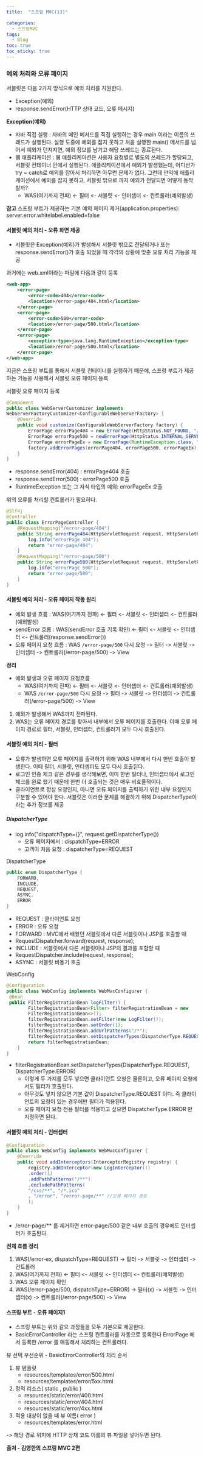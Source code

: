 ```yaml
---
title:  "스프링 MVC(13)"

categories:
  - 스프링MVC
tags:
  - Blog
toc: true
toc_sticky: true
---
```


### 예외 처리와 오류 페이지

서블릿은 다음 2가지 방식으로 예외 처리를 지원한다.

- Exception(예외)
- response.sendError(HTTP 상태 코드, 오류 메시지)

**Exception(예외)**

- 자바 직접 실행 : 자바의 메인 메서드를 직접 실행하는 경우 main 이라는 이름의 쓰레드가 실행된다. 실행 도중에 예외를 잡지 못하고 처음 실행한 main() 메서드를 넘어서 예외가 던져지면, 예외 정보를 남기고 해당 쓰레드는 종료된다.
- 웹 애플리케이션 : 웹 애플리케이션은 사용자 요청별로 별도의 쓰레드가 할당되고, 서블릿 컨테이너 안에서 실행된다. 애플리케이션에서 예외가 발생했는데, 어디선가 try ~ catch로 예외를 잡아서 처리하면 아무런 문제가 없다. 그런데 만약에 애플리케이션에서 예외를 잡지 못하고, 서블릿 밖으로 까지 예외가 전달되면 어떻게 동작할까?
    * WAS(여기까지 전파) <- 필터 <- 서블릿 <- 인터셉터 <- 컨트롤러(예외발생)

**참고**
스프링 부트가 제공하는 기본 예외 페이지 제거(application.properties): server.error.whitelabel.enabled=false

#### 서블릿 예외 처리 - 오류 화면 제공

- 서블릿은 Exception(예외)가 발생해서 서블릿 밖으로 전달되거나 또는 response.sendError()가 호출 되었을 때 각각의 상황에 맞춘 오류 처리 기능을 제공

과거에는 web.xml이라는 파일에 다음과 같이 등록
```xml
<web-app>
    <error-page>
        <error-code>404</error-code>
        <location>/error-page/404.html</location>
    </error-page>
    <error-page>
        <error-code>500</error-code>
        <location>/error-page/500.html</location>
    </error-page>
    <error-page>
        <exception-type>java.lang.RuntimeException</exception-type>
        <location>/error-page/500.html</location>
    </error-page>
</web-app>

```

지금은 스프링 부트를 통해서 서블릿 컨테이너를 실행하기 때문에, 스프링 부트가 제공하는 기능을 사용해서 서블릿 오류 페이지 등록

서블릿 오류 페이지 등록

```java
@Component
public class WebServerCustomizer implements
WebServerFactoryCustomizer<ConfigurableWebServerFactory> {
    @Override
    public void customize(ConfigurableWebServerFactory factory) {
        ErrorPage errorPage404 = new ErrorPage(HttpStatus.NOT_FOUND, "/errorpage/404");
        ErrorPage errorPage500 = newErrorPage(HttpStatus.INTERNAL_SERVER_ERROR, "/error-page/500");
        ErrorPage errorPageEx = new ErrorPage(RuntimeException.class, "/errorpage/500");
        factory.addErrorPages(errorPage404, errorPage500, errorPageEx);
    }
}
```
- response.sendError(404) : errorPage404 호출
- response.sendError(500) : errorPage500 호출
- RuntimeException 또는 그 자식 타입의 예외: errorPageEx 호출

위의 오류를 처리할 컨트롤러가 필요하다.

```java
@Slf4j
@Controller
public class ErrorPageController {
    @RequestMapping("/error-page/404")
    public String errorPage404(HttpServletRequest request, HttpServletResponse response) {
        log.info("errorPage 404");
        return "error-page/404";
    }
    @RequestMapping("/error-page/500")
    public String errorPage500(HttpServletRequest request, HttpServletResponse response) {
        log.info("errorPage 500");
        return "error-page/500";
    }
}

```

#### 서블릿 예외 처리 - 오류 페이지 작동 원리

- 예외 발생 흐름 : WAS(여기까지 전파) <- 필터 <- 서블릿 <- 인터셉터 <- 컨트롤러(예외발생)
- sendError 흐름 : WAS(sendError 호출 기록 확인) <- 필터 <- 서블릿 <- 인터셉터 <- 컨트롤러(response.sendError())
- 오류 페이지 요청 흐름 : WAS `/error-page/500` 다시 요청 -> 필터 -> 서블릿 -> 인터셉터 -> 컨트롤러(/error-page/500) -> View

**정리**
- 예외 발생과 오류 페이지 요청흐름
    * WAS(여기까지 전파) <- 필터 <- 서블릿 <- 인터셉터 <- 컨트롤러(예외발생)
    *  WAS `/error-page/500` 다시 요청 -> 필터 -> 서블릿 -> 인터셉터 -> 컨트롤러(/error-page/500) -> View

1. 예외가 발생해서 WAS까지 전파된다.
2. WAS는 오류 페이지 경로를 찾아서 내부에서 오류 페이지를 호출한다. 이때 오류 페이지 경로로 필터, 서블릿, 인터셉터, 컨트롤러가 모두 다시 호출된다.

#### 서블릿 예외 처리 - 필터

- 오류가 발생하면 오류 페이지를 출력하기 위해 WAS 내부에서 다시 한번 호출이 발생한다. 이때 필터, 서블릿, 인터셉터도 모두 다시 호출된다.
- 로그인 인증 체크 같은 경우를 생각해보면, 이미 한번 필터나, 인터셉터에서 로그인 체크를 완료 했기 때문에 한번 더 호출되는 것은 매우 비효율적이다.
- 클라이언트로 정상 요청인지, 아니면 오류 페이지를 출력하기 위한 내부 요청인지 구분할 수 있어야 한다. 서블릿은 이러한 문제를 해결하기 위해 DispatcherType이라는 추가 정보를 제공

##### DispatcherType

- log.info("dispatchType={}", request.getDispatcherType()) 
    * 오류 페이지에서 : dispatchType=ERROR
    * 고객이 처음 요청 :  dispatcherType=REQUEST

DispatcherType
```java
public enum DispatcherType {
    FORWARD,
    INCLUDE,
    REQUEST,
    ASYNC,
    ERROR
}
```

- REQUEST : 클라이언트 요청
- ERROR : 오류 요청
- FORWARD : MVC에서 배웠던 서블릿에서 다른 서블릿이나 JSP를 호출할 때
- RequestDispatcher.forward(request, response);
- INCLUDE : 서블릿에서 다른 서블릿이나 JSP의 결과를 포함할 때
- RequestDispatcher.include(request, response);
- ASYNC : 서블릿 비동기 호출

WebConfig

```java
@Configuration
public class WebConfig implements WebMvcConfigurer {
 @Bean
 public FilterRegistrationBean logFilter() {
        FilterRegistrationBean<Filter> filterRegistrationBean = new
        FilterRegistrationBean<>();
        filterRegistrationBean.setFilter(new LogFilter());
        filterRegistrationBean.setOrder(1);
        filterRegistrationBean.addUrlPatterns("/*");
        filterRegistrationBean.setDispatcherTypes(DispatcherType.REQUEST, DispatcherType.ERROR);
        return filterRegistrationBean;
    }
}
```
- filterRegistrationBean.setDispatcherTypes(DispatcherType.REQUEST, DispatcherType.ERROR)
    * 이렇게 두 가지를 모두 넣으면 클라이언트 요청은 물론이고, 오류 페이지 요청에서도 필터가 호출된다.
    * 아무것도 넣지 않으면 기본 값이 DispatcherType.REQUEST 이다. 즉 클라이언트의 요청이 있는 경우에만 필터가 적용된다. 
    * 오류 페이지 요청 전용 필터를 적용하고 싶으면 DispatcherType.ERROR 만 지정하면 된다.

#### 서블릿 예외 처리 - 인터셉터

```java
@Configuration
public class WebConfig implements WebMvcConfigurer {
    @Override
    public void addInterceptors(InterceptorRegistry registry) {
        registry.addInterceptor(new LogInterceptor())
        .order(1)
        .addPathPatterns("/**")
        .excludePathPatterns(
        "/css/**", "/*.ico"
        , "/error", "/error-page/**" //오류 페이지 경로
        );
    }
}
```
- /error-page/** 를 제거하면 error-page/500 같은 내부 호출의 경우에도 인터셉터가 호출된다.

**전체 흐름 정리**

1. WAS(/error-ex, dispatchType=REQUEST) -> 필터 -> 서블릿 -> 인터셉터 -> 컨트롤러
2. WAS(여기까지 전파) <- 필터 <- 서블릿 <- 인터셉터 <- 컨트롤러(예외발생)
3. WAS 오류 페이지 확인
4. WAS(/error-page/500, dispatchType=ERROR) -> 필터(x) -> 서블릿 -> 인터셉터(x) -> 컨트롤러(/error-page/500) -> View

#### 스프링 부트 - 오류 페이지1

- 스프링 부트는 위와 같으 과정들을 모두 기본으로 제공한다.
- BasicErrorController 라는 스프링 컨트롤러를 자동으로 등록한다 ErrorPage 에서 등록한 /error 를 매핑해서 처리하는 컨트롤러다.

뷰 선택 우선순위 - BasicErrorController의 처리 순서

1. 뷰 템플릿
    * resources/templates/error/500.html
    * resources/templates/error/5xx.html
2. 정적 리소스( static , public )
    * resources/static/error/400.html
    * resources/static/error/404.html
    * resources/static/error/4xx.html
3. 적용 대상이 없을 때 뷰 이름( error )
    * resources/templates/error.html

-> 해당 경로 위치에 HTTP 상채 코드 이름의 뷰 파일을 넣어두면 된다.

**출처 - 김영한의 스프링 MVC 2편**
